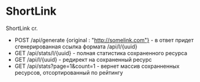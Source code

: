 # ShortLink

ShortLink cr.
* POST /api/generate {original : "http://somelink.com"} - в ответ придет сгенерированная ссылка формата /api/l/{uuid}
* GET /api/stats/l/{uuid} - полная статистика сохраненного ресурса
* GET /api/l/{uuid} - редирект на сохраненный ресурс
* GET /api/stats?page=1&count=1 - вернет массив сохранненных ресурсов, отсортированный по рейтингу
